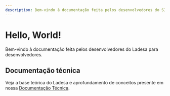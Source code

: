 ```yaml
---
description: Bem-vindo à documentação feita pelos desenvolvedores do SISGHA / Ladesa para desenvolvedores.
---
```


# Hello, World!

<script setup>
  import LinkCard from '../../components/LinkCard.vue';
</script>

Bem-vindo à documentação feita pelos desenvolvedores do Ladesa para desenvolvedores.

<div>
  <LinkCard title="Microsserviços"
    href="/developers/services"
    description="Veja os sistemas que constituem nossos projetos e aprenda como contribuir."
  />

<LinkCard
  title="Integração"
  href="/developers/connect/"
  description="Saiba como integrar os serviços do Ladesa em outros sistemas."
/>

<LinkCard
    title="Tutoriais"
    href="/developers/tutorials/"
    description="Aprenda conceitos e tecnologias com uma documentação preparada por nossa comunidade."
  />
</div>

## Documentação técnica

Veja a base teórica do Ladesa e aprofundamento de conceitos presente em nossa [Documentação Técnica](https://docs.google.com/document/d/1HB6QzwVzIVluIq6WzlZJ68DHcR_M7PNXsbHyp2g5BlU/edit?usp=sharing).
